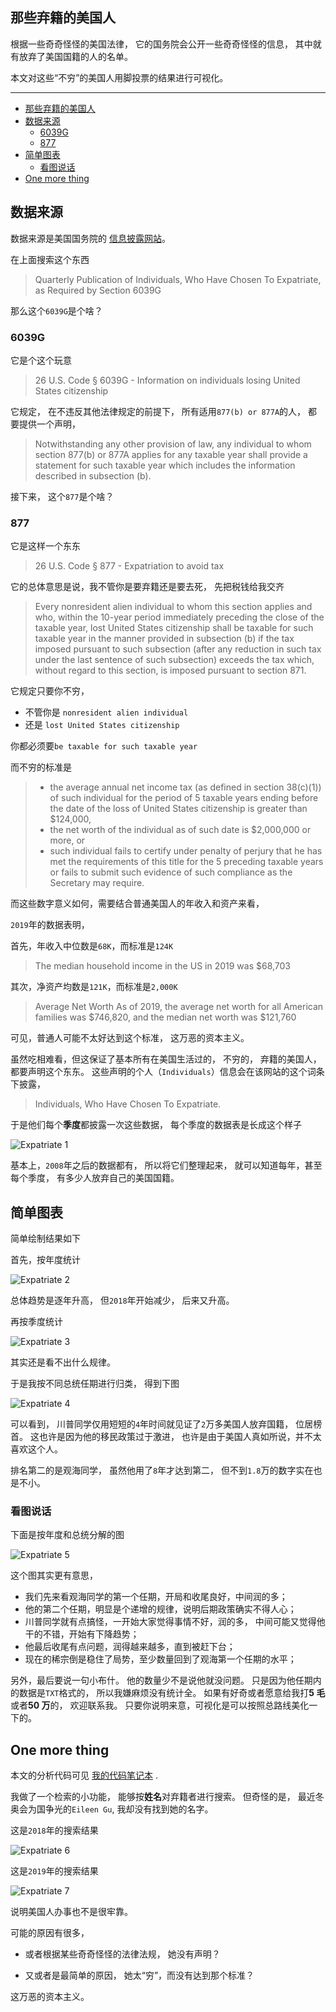 ## 那些弃籍的美国人

根据一些奇奇怪怪的美国法律，
它的国务院会公开一些奇奇怪怪的信息，
其中就有放弃了美国国籍的人的名单。

本文对这些“不穷”的美国人用脚投票的结果进行可视化。

---

-   [那些弃籍的美国人](#那些弃籍的美国人)
-   [数据来源](#数据来源)
    -   [6039G](#6039g)
    -   [877](#877)
-   [简单图表](#简单图表)
    -   [看图说话](#看图说话)
-   [One more thing](#one-more-thing)

## 数据来源

数据来源是美国国务院的
[信息披露网站](https://www.federalregister.gov/ "信息披露网站")。

在上面搜索这个东西

> Quarterly Publication of Individuals,
> Who Have Chosen To Expatriate,
> as Required by Section 6039G

那么这个`6039G`是个啥？

### 6039G

它是个这个玩意

> 26 U.S. Code § 6039G - Information on individuals losing United States citizenship

它规定，
在不违反其他法律规定的前提下，
所有适用`877(b) or 877A`的人，
都要提供一个声明，

> Notwithstanding any other provision of law, any individual to whom section 877(b) or 877A applies for any taxable year shall provide a statement for such taxable year which includes the information described in subsection (b).

接下来，
这个`877`是个啥？

### 877

它是这样一个东东

> 26 U.S. Code § 877 - Expatriation to avoid tax

它的总体意思是说，我不管你是要弃籍还是要去死，
先把税钱给我交齐

> Every nonresident alien individual to whom this section applies and who, within the 10-year period immediately preceding the close of the taxable year, lost United States citizenship shall be taxable for such taxable year in the manner provided in subsection (b) if the tax imposed pursuant to such subsection (after any reduction in such tax under the last sentence of such subsection) exceeds the tax which, without regard to this section, is imposed pursuant to section 871.

它规定只要你不穷，

-   不管你是 `nonresident alien individual`
-   还是 `lost United States citizenship`

你都必须要`be taxable for such taxable year`

而不穷的标准是

> -   the average annual net income tax (as defined in section 38(c)(1)) of such individual for the period of 5 taxable years ending before the date of the loss of United States citizenship is greater than $124,000,
> -   the net worth of the individual as of such date is $2,000,000 or more, or
> -   such individual fails to certify under penalty of perjury that he has met the requirements of this title for the 5 preceding taxable years or fails to submit such evidence of such compliance as the Secretary may require.

而这些数字意义如何，需要结合普通美国人的年收入和资产来看，

`2019`年的数据表明，

首先，年收入中位数是`68K`，而标准是`124K`

> The median household income in the US in 2019 was $68,703

其次，净资产均数是`121K`，而标准是`2,000K`

> Average Net Worth As of 2019, the average net worth for all American families was $746,820, and the median net worth was $121,760

可见，普通人可能不太好达到这个标准，
这万恶的资本主义。

虽然吃相难看，但这保证了基本所有在美国生活过的，
不穷的，
弃籍的美国人，
都要声明这个东东。
这些声明的个人（`Individuals`）信息会在该网站的这个词条下披露，

> Individuals,
> Who Have Chosen To Expatriate.

于是他们每个**季度**都披露一次这些数据，
每个季度的数据表是长成这个样子

![Expatriate 1](./expatriate-1.png)

基本上，`2008`年之后的数据都有，
所以将它们整理起来，
就可以知道每年，甚至每个季度，
有多少人放弃自己的美国国籍。

## 简单图表

简单绘制结果如下

首先，按年度统计

![Expatriate 2](./expatriate-2.png)

总体趋势是逐年升高，
但`2018`年开始减少，
后来又升高。

再按季度统计

![Expatriate 3](./expatriate-3.png)

其实还是看不出什么规律。

于是我按不同总统任期进行归类，
得到下图

![Expatriate 4](./expatriate-4.png)

可以看到，
川普同学仅用短短的`4`年时间就见证了`2`万多美国人放弃国籍，
位居榜首。
这也许是因为他的移民政策过于激进，
也许是由于美国人真如所说，并不太喜欢这个人。

排名第二的是观海同学，
虽然他用了`8`年才达到第二，
但不到`1.8`万的数字实在也是不小。

### 看图说话

下面是按年度和总统分解的图

![Expatriate 5](./expatriate-5.png)

这个图其实更有意思，

-   我们先来看观海同学的第一个任期，开局和收尾良好，中间润的多；
-   他的第二个任期，明显是个递增的规律，说明后期政策确实不得人心；
-   川普同学就有点搞怪，一开始大家觉得事情不好，润的多，
    中间可能又觉得他干的不错，开始有下降趋势；
-   他最后收尾有点问题，润得越来越多，直到被赶下台；
-   现在的稀宗倒是稳住了局势，至少数量回到了观海第一个任期的水平；

另外，最后要说一句小布什。
他的数量少不是说他就没问题。
只是因为他任期内的数据是`TXT`格式的，
所以我嫌麻烦没有统计全。
如果有好奇或者愿意给我打**5 毛**或者**50 万**的，
欢迎联系我。
只要你说明来意，可视化是可以按照总路线美化一下的。

## One more thing

本文的分析代码可见
[我的代码笔记本](https://observablehq.com/@listenzcc/who-leaves-u-s "我的代码笔记本")
.

我做了一个检索的小功能，
能够按**姓名**对弃籍者进行搜索。
但奇怪的是，
最近冬奥会为国争光的`Eileen Gu`,
我却没有找到她的名字。

这是`2018`年的搜索结果

![Expatriate 6](./expatriate-6.png)

这是`2019`年的搜索结果

![Expatriate 7](./expatriate-7.png)

说明美国人办事也不是很牢靠。

可能的原因有很多，

-   或者根据某些奇奇怪怪的法律法规，
    她没有声明？

-   又或者是最简单的原因，
    她太“穷”，而没有达到那个标准？

这万恶的资本主义。
